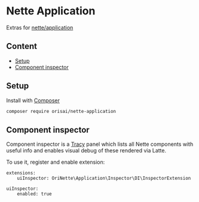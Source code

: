 # Nette Application

Extras for [nette/application](https://github.com/nette/application/)

## Content

- [Setup](#setup)
- [Component inspector](#component-inspector)

## Setup

Install with [Composer](https://getcomposer.org)

```sh
composer require orisai/nette-application
```

## Component inspector

Component inspector is a [Tracy](https://github.com/nette/tracy/) panel which lists all Nette components with
useful info and enables visual debug of these rendered via Latte.

To use it, register and enable extension:

```neon
extensions:
	uiInspector: OriNette\Application\Inspector\DI\InspectorExtension

uiInspector:
	enabled: true
```
